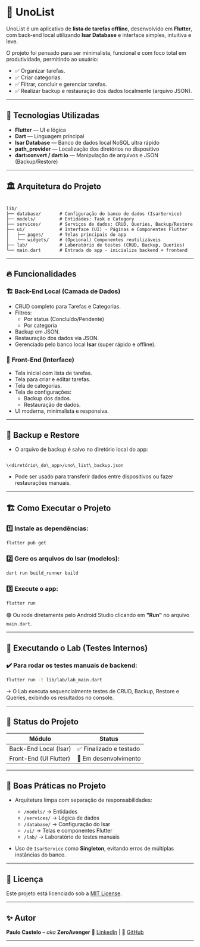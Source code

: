 # 📝 UnoList

UnoList é um aplicativo de **lista de tarefas offline**, desenvolvido em **Flutter**, com back-end local utilizando **Isar Database** e interface simples, intuitiva e leve.

O projeto foi pensado para ser minimalista, funcional e com foco total em produtividade, permitindo ao usuário:

- ✅ Organizar tarefas.
- ✅ Criar categorias.
- ✅ Filtrar, concluir e gerenciar tarefas.
- ✅ Realizar backup e restauração dos dados localmente (arquivo JSON).

---

## 🚀 Tecnologias Utilizadas

- **Flutter** — UI e lógica
- **Dart** — Linguagem principal
- **Isar Database** — Banco de dados local NoSQL ultra rápido
- **path_provider** — Localização dos diretórios no dispositivo
- **dart:convert / dart:io** — Manipulação de arquivos e JSON (Backup/Restore)

---

## 🏛️ Arquitetura do Projeto

```

lib/
├── database/       # Configuração do banco de dados (IsarService)
├── models/         # Entidades: Task e Category
├── services/       # Serviços de dados: CRUD, Queries, Backup/Restore
├── ui/             # Interface (UI) - Páginas e Componentes Flutter
│   ├── pages/      # Telas principais do app
│   └── widgets/    # (Opcional) Componentes reutilizáveis
├── lab/            # Laboratório de testes (CRUD, Backup, Queries)
└── main.dart       # Entrada do app - inicializa backend + frontend

```

---

## 🔥 Funcionalidades

### 🏗️ **Back-End Local (Camada de Dados)**
- CRUD completo para Tarefas e Categorias.
- Filtros:
    - Por status (Concluído/Pendente)
    - Por categoria
- Backup em JSON.
- Restauração dos dados via JSON.
- Gerenciado pelo banco local **Isar** (super rápido e offline).

### 🎨 **Front-End (Interface)**
- Tela inicial com lista de tarefas.
- Tela para criar e editar tarefas.
- Tela de categorias.
- Tela de configurações:
    - Backup dos dados.
    - Restauração de dados.
- UI moderna, minimalista e responsiva.

---

## 💾 Backup e Restore

- O arquivo de backup é salvo no diretório local do app:

```

\<diretório\_do\_app>/uno\_list\_backup.json

````

- Pode ser usado para transferir dados entre dispositivos ou fazer restaurações manuais.

---

## 🏗️ Como Executar o Projeto

### 1️⃣ Instale as dependências:

```bash
flutter pub get
````

### 2️⃣ Gere os arquivos do Isar (modelos):

```bash
dart run build_runner build
```

### 3️⃣ Execute o app:

```bash
flutter run
```

🟢 Ou rode diretamente pelo Android Studio clicando em **"Run"** no arquivo `main.dart`.

---

## 🧪 Executando o Lab (Testes Internos)

### ✔️ Para rodar os testes manuais de backend:

```bash
flutter run -t lib/lab/lab_main.dart
```

→ O Lab executa sequencialmente testes de CRUD, Backup, Restore e Queries, exibindo os resultados no console.

---

## 🚦 Status do Projeto

| Módulo                 | Status                 |
| ---------------------- | ---------------------- |
| Back-End Local (Isar)  | ✅ Finalizado e testado |
| Front-End (UI Flutter) | 🚧 Em desenvolvimento  |

---

## 🧠 Boas Práticas no Projeto

* Arquitetura limpa com separação de responsabilidades:

    * `/models/` → Entidades
    * `/services/` → Lógica de dados
    * `/database/` → Configuração do Isar
    * `/ui/` → Telas e componentes Flutter
    * `/lab/` → Laboratório de testes manuais
* Uso de `IsarService` como **Singleton**, evitando erros de múltiplas instâncias do banco.

---

## 📜 Licença

Este projeto está licenciado sob a [MIT License](./LICENSE).

---

## ✨ Autor

**Paulo Castelo** – *aka* **ZeroAvenger**
🔗 [LinkedIn](https://www.linkedin.com/in/paulo-castelo/) | 🚀 [GitHub](https://github.com/paulocastelo)

---
